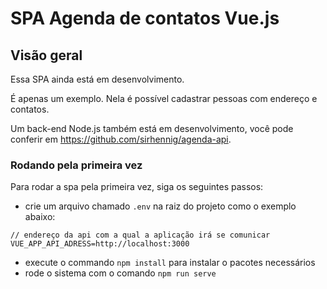 # SPA Agenda de contatos Vue.js

## Visão geral
Essa SPA ainda está em desenvolvimento.

É apenas um exemplo. Nela é possível cadastrar pessoas com endereço e contatos.

Um back-end Node.js também está em desenvolvimento, você pode conferir em https://github.com/sirhennig/agenda-api.

### Rodando pela primeira vez
Para rodar a spa pela primeira vez, siga os seguintes passos:

* crie um arquivo chamado `.env` na raiz do projeto como o exemplo abaixo:
```
// endereço da api com a qual a aplicação irá se comunicar
VUE_APP_API_ADRESS=http://localhost:3000
```
* execute o commando `npm install` para instalar o pacotes necessários
* rode o sistema com o comando `npm run serve`
